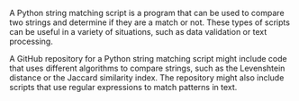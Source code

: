 
A Python string matching script is a program that can be used to compare two strings and determine if they are a match or not. These types of scripts can be useful in a variety of situations, such as data validation or text processing.

A GitHub repository for a Python string matching script might include code that uses different algorithms to compare strings, such as the Levenshtein distance or the Jaccard similarity index. The repository might also include scripts that use regular expressions to match patterns in text.
